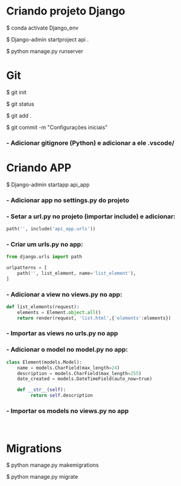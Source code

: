 # Criando projeto Django

$ conda activate Django_env

$ Django-admin startproject api .

$ python manage.py runserver

# Git
$ git init

$ git status

$ git add .

$ git commit -m "Configurações iniciais"

### - Adicionar gitignore (Python) e adicionar a ele .vscode/

# Criando APP

$ Django-admin startapp api_app

### - Adicionar app no settings.py do projeto

### - Setar a url.py no projeto (importar include) e adicionar:

``` Python
path('', include('api_app.urls'))
```
### - Criar um urls.py no app:

``` Python
from django.urls import path

urlpatterns = [
    path('', list_element, name='list_element'),
]
```
### - Adicionar a view no views.py no app:
``` Python
def list_elements(request):
    elements = Element.object.all()
    return render(request, 'list.html',{'elements':elements})
```
### - Importar as views no urls.py no app 

### - Adicionar o model no model.py no app:
``` Python
class Element(models.Model):
    name = models.CharField(max_length=24)
    description = models.CharField(max_length=255)
    date_created = models.DateTimeField(auto_now=true)

    def __str__(self):
         return self.description
```

### - Importar os models no views.py no app 
<br>

# Migrations

$ python manage.py makemigrations

$ python manage.py migrate



